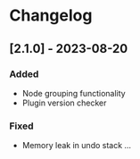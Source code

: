# Changelog

## [2.1.0] - 2023-08-20
### Added
- Node grouping functionality
- Plugin version checker

### Fixed
- Memory leak in undo stack
...
